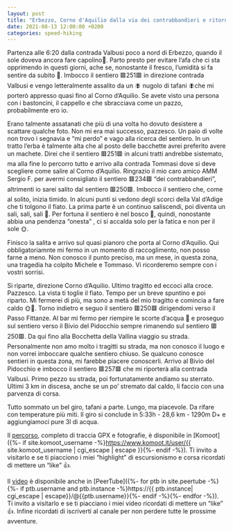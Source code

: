 ```yaml
---
layout: post
title: "Erbezzo, Corno d'Aquilio dalla via dei contrabbandieri e ritorno"
date: 2021-08-13 12:00:00 +0200
categories: speed-hiking
---
```


Partenza alle 6:20 dalla contrada Valbusi poco a nord di Erbezzo, quando il sole doveva ancora fare capolino🌄. Parto presto per evitare l’afa che ci sta opprimendo in questi giorni, ache se, nonostante il fresco, l’umidità si fa sentire da subito 🥵. Imbocco il sentiero 🟥251🟥 in direzione contrada Valbusi e vengo letteralmente assalito da un 🪰 nugolo di tafani 🪰che mi porterò appresso quasi fino al Corno d’Aquilio. Se avete visto una persona con i bastoncini, il cappello e che sbracciava come un pazzo, probabilmente ero io. 

Erano talmente assatanati che più di una volta ho dovuto desistere a scattare qualche foto. Non mi era mai successo, pazzesco. Un paio di volte non trovo i segnavia e “mi perdo” e vago alla ricerca del sentiero. In un tratto l’erba è talmente alta che al posto delle bacchette avrei preferito avere un machete. Direi che il sentiero 🟥251🟥 in alcuni tratti andrebbe sistemato, ma alla fine lo percorro tutto e arrivo alla contrada Tommasi dove si deve scegliere come salire al Corno d’Aquilio. Ringrazio il mio caro amico AMM Sergio F. per avermi consigliato il sentiero 🟥234🟥 “dei contrabbandieri”, altrimenti io sarei salito dal sentiero 🟥250🟥. Imbocco il sentiero che, come al solito, inizia timido. In alcuni punti si vedono degli scorci della Val d’Adige che ti tolgono il fiato. La prima parte è un continuo saliscendi, poi diventa un sali, sali, sali 🥵. Per fortuna il sentiero è nel bosco 🌲, quindi, nonostante abbia una pendenza “onesta” , ci si accalda solo per la fatica e non per il sole 🌞.

Finisco la salita e arrivo sul quasi pianoro che porta al Corno d’Aquilio. Qui obbligatoriamnte mi fermo in un momento di raccoglimento, non posso farne a meno. Non conosco il punto preciso, ma un mese, in questa zona, una tragedia ha colpito Michele e Tommaso. Vi ricorderemo sempre con i vostri sorrisi.

Si riparte, direzione Corno d’Aquilio. Ultimo tragitto ed eccoci alla croce. Pazzesco. La vista ti toglie il fiato. Tempo per un breve spuntino e poi riparto. Mi fermerei di più, ma sono a metà del mio tragitto e comincia a fare caldo 🌞🥵. Torno indietro e seguo il sentiero 🟥250🟥 dirigendomi verso il Passo Fittanze. Al bar mi fermo per riempire le scorte d’acqua 🚰 e proseguo sul sentiero verso il Bivio del Pidocchio sempre rimanendo sul sentiero 🟥250🟥.  Da qui fino alla Bocchetta della Vallina viaggio su strada. Personalmente non amo molto i tragitti su strada, ma non conosco il luogo e non vorrei imboccare qualche sentiero chiuso. Se qualcuno conosce sentieri in questa zona, mi farebbe piacere conoscerli. Arrivo al Bivio del Pidocchio e imbocco il sentiero 🟥257🟥 che mi riporterà alla contrada Valbusi. Primo pezzo su strada, poi fortunatamente andiamo su sterrato. Ultimi 3 km in discesa, anche se un po’ stremato dal caldo, li faccio con una parvenza di corsa.

Tutto sommato un bel giro, tafani a parte. Lungo, ma piacevole. Da rifare con temperature più miti. Il giro si conclude in 5:33h - 28,6 km - 1290m D+ e aggiungiamoci pure 3l di acqua.

Il [percorso][percorso], completo di traccia GPX e fotografie, è disponibile in [Komoot]({%- if site.komoot_username -%}https://www.komoot.it/user/{{ site.komoot_username | cgi_escape | escape }}{%- endif -%}). Ti invito a visitarlo e se ti piacciono i miei “highlight” di escursionismo e corsa ricordati di mettere un “like” 👍.

Il [video][video] è disponibile anche in [PeerTube]({%- for ptb in site.peertube -%}{%- if ptb.username and ptb.instance -%}https://{{ ptb.instance| cgi_escape | escape}}/@{{ptb.username}}{%- endif -%}{%- endfor -%}). Ti invito a visitarlo e se ti piacciano i miei video ricordati di mettere un “like” 👍. Infine ricordati di iscriverti al canale per non perdere tutte le prossime avventure.

[percorso]: https://www.komoot.it/tour/452182554?ref=wtd
[video]: https://peertube.uno/w/n5ZY7KvdX5DddNxP8yT8GG
